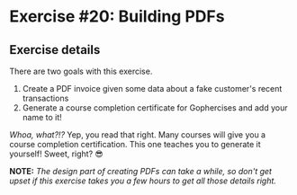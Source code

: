 # Exercise #20: Building PDFs

## Exercise details

There are two goals with this exercise.

1. Create a PDF invoice given some data about a fake customer's recent transactions
2. Generate a course completion certificate for Gophercises and add your name to it!

*Whoa, what?!?* Yep, you read that right. Many courses will give you a course completion certification. This one teaches you to generate it yourself! Sweet, right? 😎

**NOTE:** *The design part of creating PDFs can take a while, so don't get upset if this exercise takes you a few hours to get all those details right.*

